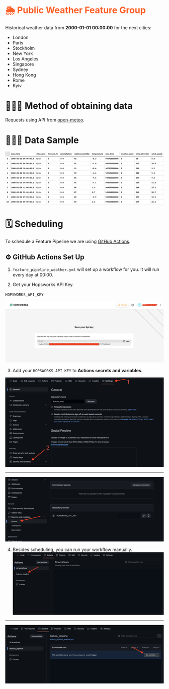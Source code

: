 # <span style="color:#ff5f27">🌦️ Public Weather Feature Group</span>

Historical weather data from **2000-01-01 00:00:00** for the next cities:
- London
- Paris
- Stockholm
- New York
- Los Angeles
- Singapore
- Sydney
- Hong Kong
- Rome
- Kyiv


# 🧙🏼‍♂️ Method of obtaining data
Requests using API from [open-meteo](https://open-meteo.com).


# 👨🏻‍🏫 Data Sample
![1.png](images/data_preview.png)


# 🗓️ Scheduling
To schedule a Feature Pipeline we are using [GitHub Actions](https://github.com/features/actions).

## ⚙️ GitHub Actions Set Up
1. `feature_pipeline_weather.yml` will set up a workflow for you. It will run every day at 00:00.

2. Get your Hopsworks API Key.

`HOPSWORKS_API_KEY`

![2.png](images/api_key.png)


3. Add your `HOPSWORKS_API_KEY` to **Actions secrets and variables**.

![3.png](images/set_up_api.png)

---
![4.png](images/create_api.png)


4. Besides scheduling, you can run your workflow manually.
![5.png](images/github_actions.png)

---
![6.png](images/feature_pipe_run.png)
